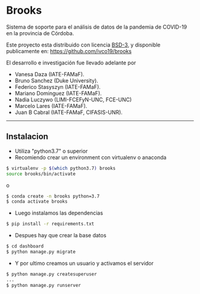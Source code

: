 # Brooks

Sistema de soporte para el análisis de datos
de la pandemia de COVID-19 en la provincia de
Córdoba.

Este proyecto esta distribuido con
licencia [BSD-3](https://github.com/ivco19/dashboard/blob/master/LICENSE), y
disponible publicamente en: https://github.com/ivco19/brooks

El desarrollo e investigación fue
llevado adelante por

- Vanesa Daza (IATE-FAMaF).
- Bruno Sanchez (Duke University).
- Federico Stasyszyn (IATE-FAMaF).
- Mariano Dominguez (IATE-FAMaF).
- Nadia Luczywo (LIMI-FCEFyN-UNC, FCE-UNC)
- Marcelo Lares (IATE-FAMaF).
- Juan B Cabral (IATE-FAMaF, CIFASIS-UNR).

----

## Instalacion

- Utiliza "python3.7" o superior
- Recomiendo crear un environment con virtualenv o anaconda

```bash
$ virtualenv -p $(which python3.7) brooks
source brooks/bin/activate

```

o

```bash
$ conda create -n brooks python=3.7
$ conda activate brooks
```

- Luego instalamos las dependencias

```bash
$ pip install -r requirements.txt
```

- Despues hay que crear la base datos

```bash
$ cd dashboard
$ python manage.py migrate
```

- Y por ultimo creamos un usuario y activamos el servidor

```bash
$ python manage.py createsuperuser
...
$ python manage.py runserver
```